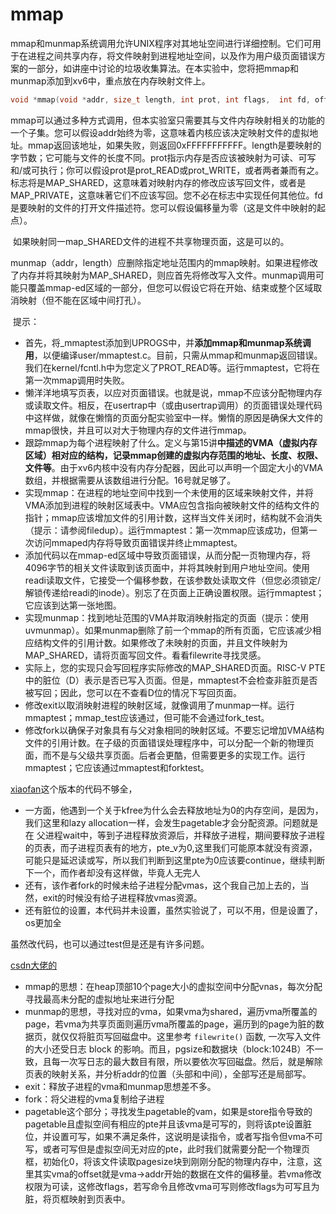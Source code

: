 # mmap

​		mmap和munmap系统调用允许UNIX程序对其地址空间进行详细控制。它们可用于在进程之间共享内存，将文件映射到进程地址空间，以及作为用户级页面错误方案的一部分，如讲座中讨论的垃圾收集算法。在本实验中，您将把mmap和munmap添加到xv6中，重点放在内存映射文件上。

```c
void *mmap(void *addr, size_t length, int prot, int flags,	int fd, off_t offset);
```

​		mmap可以通过多种方式调用，但本实验室只需要其与文件内存映射相关的功能的一个子集。您可以假设addr始终为零，这意味着内核应该决定映射文件的虚拟地址。mmap返回该地址，如果失败，则返回0xFFFFFFFFFFF。length是要映射的字节数；它可能与文件的长度不同。prot指示内存是否应该被映射为可读、可写和/或可执行；你可以假设prot是prot_READ或prot_WRITE，或者两者兼而有之。标志将是MAP_SHARED，这意味着对映射内存的修改应该写回文件，或者是MAP_PRIVATE，这意味著它们不应该写回。您不必在标志中实现任何其他位。fd是要映射的文件的打开文件描述符。您可以假设偏移量为零（这是文件中映射的起点）。

​		如果映射同一map_SHARED文件的进程不共享物理页面，这是可以的。

​		munmap（addr，length）应删除指定地址范围内的mmap映射。如果进程修改了内存并将其映射为MAP_SHARED，则应首先将修改写入文件。munmap调用可能只覆盖mmap-ed区域的一部分，但您可以假设它将在开始、结束或整个区域取消映射（但不能在区域中间打孔）。

​		提示：

* 首先，将_mmaptest添加到UPROGS中，并**添加mmap和munmap系统调用**，以便编译user/mmaptest.c。目前，只需从mmap和munmap返回错误。我们在kernel/fcntl.h中为您定义了PROT_READ等。运行mmaptest，它将在第一次mmap调用时失败。
* 懒洋洋地填写页表，以应对页面错误。也就是说，mmap不应该分配物理内存或读取文件。相反，在usertrap中（或由usertrap调用）的页面错误处理代码中这样做，就像在懒惰的页面分配实验室中一样。懒惰的原因是确保大文件的mmap很快，并且可以对大于物理内存的文件进行mmap。
* 跟踪mmap为每个进程映射了什么。定义与第15讲**中描述的VMA（虚拟内存区域）相对应的结构，记录mmap创建的虚拟内存范围的地址、长度、权限、文件等**。由于xv6内核中没有内存分配器，因此可以声明一个固定大小的VMA数组，并根据需要从该数组进行分配。16号就足够了。
* 实现mmap：在进程的地址空间中找到一个未使用的区域来映射文件，并将VMA添加到进程的映射区域表中。VMA应包含指向被映射文件的结构文件的指针；mmap应该增加文件的引用计数，这样当文件关闭时，结构就不会消失（提示：请参阅filedup）。运行mmaptest：第一次mmap应该成功，但第一次访问mmaped内存将导致页面错误并终止mmaptest。
* 添加代码以在mmap-ed区域中导致页面错误，从而分配一页物理内存，将4096字节的相关文件读取到该页面中，并将其映射到用户地址空间。使用readi读取文件，它接受一个偏移参数，在该参数处读取文件（但您必须锁定/解锁传递给readi的inode）。别忘了在页面上正确设置权限。运行mmaptest；它应该到达第一张地图。
* 实现munmap：找到地址范围的VMA并取消映射指定的页面（提示：使用uvmunmap）。如果munmap删除了前一个mmap的所有页面，它应该减少相应结构文件的引用计数。如果修改了未映射的页面，并且文件映射为MAP_SHARED，请将页面写回文件。看看filewrite寻找灵感。
* 实际上，您的实现只会写回程序实际修改的MAP_SHARED页面。RISC-V PTE中的脏位（D）表示是否已写入页面。但是，mmaptest不会检查非脏页是否被写回；因此，您可以在不查看D位的情况下写回页面。
* 修改exit以取消映射进程的映射区域，就像调用了munmap一样。运行mmaptest；mmap_test应该通过，但可能不会通过fork_test。
* 修改fork以确保子对象具有与父对象相同的映射区域。不要忘记增加VMA结构文件的引用计数。在子级的页面错误处理程序中，可以分配一个新的物理页面，而不是与父级共享页面。后者会更酷，但需要更多的实现工作。运行mmaptest；它应该通过mmaptest和forktest。



[xiaofan](https://fanxiao.tech/posts/2021-03-02-mit-6s081-notes/#144-lab-10-mmap)这个版本的代码不够全，

* 一方面，他遇到一个关于kfree为什么会去释放地址为0的内存空间，是因为，我们这里和lazy allocation一样，会发生pagetable才会分配资源。问题就是在 父进程wait中，等到子进程释放资源后，并释放子进程，期间要释放子进程的页表，而子进程页表有的地方，pte_v为0,这里我们可能原本就没有资源，可能只是延迟读或写，所以我们判断到这里pte为0应该要continue，继续判断下一个，而作者却没有这样做，毕竟人无完人
* 还有，该作者fork的时候未给子进程分配vmas，这个我自己加上去的，当然，exit的时候没有给子进程释放vmas资源。
* 还有脏位的设置，本代码并未设置，虽然实验说了，可以不用，但是设置了，os更加全

虽然改代码，也可以通过test但是还是有许多问题。





[csdn大佬的](https://blog.csdn.net/LostUnravel/article/details/121437327)

* mmap的思想：在heap顶部10个page大小的虚拟空间中分配vnas，每次分配寻找最高未分配的虚拟地址来进行分配
* munmap的思想，寻找对应的vma，如果vma为shared，遍历vma所覆盖的page，若vma为共享页面则遍历vma所覆盖的page，遍历到的page为脏的数据页，就仅仅将脏页写回磁盘中。这里参考 `filewrite()` 函数, 一次写入文件的大小还受日志 block 的影响。而且，pgsize和数据块（block:1024B）不一致，且每一次写日志的最大数目有限，所以要依次写回磁盘。然后，就是解除页表的映射关系，并分析addr的位置（头部和中间），全部写还是局部写。
* exit：释放子进程的vma和munmap思想差不多。
* fork：将父进程的vma复制给子进程
* pagetable这个部分；寻找发生pagetable的vam，如果是store指令导致的pagetable且虚拟空间有相应的pte并且该vma是可写的，则将该pte设置脏位，并设置可写，如果不满足条件，这说明是读指令，或者写指令但vma不可写，或者可写但是虚拟空间无对应的pte，此时我们就需要分配一个物理页框，初始化0，将该文件读取pagesize块到刚刚分配的物理内存中，注意，这里其实vma的offset就是vma->addr开始的数据在文件的偏移量。若vma修改权限为可读，这修改flags，若写命令且修改vma可写则修改flags为可写且为脏，将页框映射到页表中。